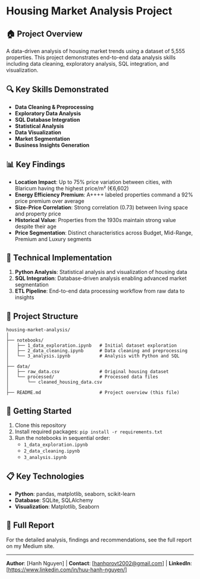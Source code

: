 
# Housing Market Analysis Project

## 🏠 Project Overview

A data-driven analysis of housing market trends using a dataset of 5,555 properties. This project demonstrates end-to-end data analysis skills including data cleaning, exploratory analysis, SQL integration, and visualization.

## 🔍 Key Skills Demonstrated

- **Data Cleaning & Preprocessing**
- **Exploratory Data Analysis**
- **SQL Database Integration**
- **Statistical Analysis**
- **Data Visualization**
- **Market Segmentation**
- **Business Insights Generation**

## 📊 Key Findings

- **Location Impact**: Up to 75% price variation between cities, with Blaricum having the highest price/m² (€6,602)
- **Energy Efficiency Premium**: A++++ labeled properties command a 92% price premium over average
- **Size-Price Correlation**: Strong correlation (0.73) between living space and property price
- **Historical Value**: Properties from the 1930s maintain strong value despite their age
- **Price Segmentation**: Distinct characteristics across Budget, Mid-Range, Premium and Luxury segments

## 🔧 Technical Implementation

1. **Python Analysis**: Statistical analysis and visualization of housing data
2. **SQL Integration**: Database-driven analysis enabling advanced market segmentation
3. **ETL Pipeline**: End-to-end data processing workflow from raw data to insights

## 📁 Project Structure

```
housing-market-analysis/
│
├── notebooks/
│   ├── 1_data_exploration.ipynb   # Initial dataset exploration
│   ├── 2_data_cleaning.ipynb      # Data cleaning and preprocessing
│   └── 3_analysis.ipynb           # Analysis with Python and SQL
│
├── data/
│   ├── raw_data.csv               # Original housing dataset
│   └── processed/                 # Processed data files
│       └── cleaned_housing_data.csv
│
├── README.md                      # Project overview (this file)
```

## 🚀 Getting Started

1. Clone this repository
2. Install required packages: `pip install -r requirements.txt`
3. Run the notebooks in sequential order:
   - `1_data_exploration.ipynb`
   - `2_data_cleaning.ipynb`
   - `3_analysis.ipynb`

## 📋 Key Technologies

- **Python**: pandas, matplotlib, seaborn, scikit-learn
- **Database**: SQLite, SQLAlchemy
- **Visualization**: Matplotlib, Seaborn

## 📝 Full Report

For the detailed analysis, findings and recommendations, see the full report on my Medium site.

---

**Author**: [Hanh Nguyen] | **Contact**: [hanhprovt2002@gmail.com] | **LinkedIn**: [https://www.linkedin.com/in/huu-hanh-nguyen/]
